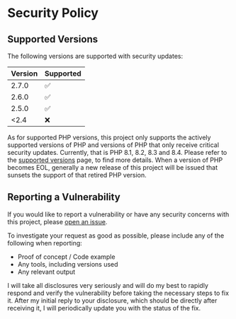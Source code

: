# Security Policy

## Supported Versions

The following versions are supported with security updates:

| Version | Supported          |
| ------- | ------------------ |
| 2.7.0  | :white_check_mark: |
| 2.6.0  | :white_check_mark: |
| 2.5.0  | :white_check_mark: |
| <2.4   | :x: |

As for supported PHP versions, this project only supports the actively supported versions of PHP and versions of PHP
that only receive critical security updates. Currently, that is PHP 8.1, 8.2, 8.3 and 8.4.
Please refer to the [supported versions](https://www.php.net/supported-versions.php) page, to find more details.
When a version of PHP becomes EOL, generally a new release of this project will be issued that sunsets the
support of that retired PHP version.

## Reporting a Vulnerability

If you would like to report a vulnerability or have any security concerns with this project,
please [open an issue](https://github.com/azuyalabs/yasumi/issues/new?labels=security).

To investigate your request as good as possible, please include any of the following when reporting:

- Proof of concept / Code example
- Any tools, including versions used
- Any relevant output

I will take all disclosures very seriously and will do my best to rapidly respond and verify the vulnerability before
taking the necessary steps to fix it. After my initial reply to your disclosure, which should be directly after
receiving it, I will periodically update you with the status of the fix.
